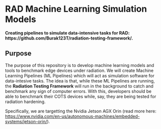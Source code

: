 <h1>RAD Machine Learning Simulation Models</h1>
<b>Creating pipelines to simulate data-intensive tasks for RAD: https://github.com/Burak123T/radiation-testing-framework/.</b>
<h2>Purpose</h2>
The purpose of this repository is to develop machine learning models and tools to benchmark edge devices under radiation. 
We will create Machine Learning Pipelines (ML Pipelines) which will act as simulation software for data-intesive tasks. 
The idea is that, while these ML Pipelines are running, the <b>Radiation Testing Framework</b> will run in the background to catch and benchmark any sign of computer errors. 
With this, developers should be able to benchmark their COTS devices while, say, they are being tested for radiation hardening. 

Specifically, we are targetting the Nvidia Jetson AGX Orin (read more here: https://www.nvidia.com/en-us/autonomous-machines/embedded-systems/jetson-orin/). 
